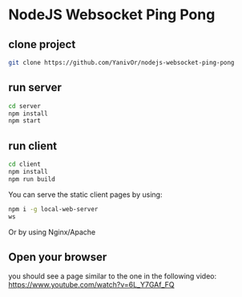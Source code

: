 # NodeJS Websocket Ping Pong


## clone project
```bash
git clone https://github.com/YanivOr/nodejs-websocket-ping-pong
```

## run server
```bash
cd server
npm install
npm start
```

## run client
```bash
cd client
npm install
npm run build
```

You can serve the static client pages by using:
```bash
npm i -g local-web-server
ws
```

Or by using Nginx/Apache


## Open your browser
you should see a page similar to the one in the following video:
https://www.youtube.com/watch?v=6L_Y7GAf_FQ
